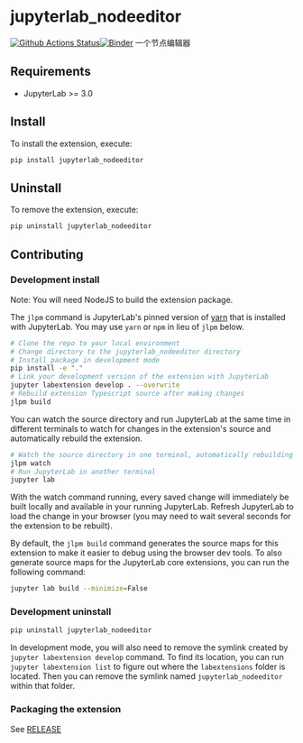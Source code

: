 # jupyterlab_nodeeditor

[![Github Actions Status](https://github.com/github_username/jupyterlab_nodeeditor/workflows/Build/badge.svg)](https://github.com/github_username/jupyterlab_nodeeditor/actions/workflows/build.yml)[![Binder](https://mybinder.org/badge_logo.svg)](https://mybinder.org/v2/gh/github_username/jupyterlab_nodeeditor/main?urlpath=lab)
一个节点编辑器

## Requirements

- JupyterLab >= 3.0

## Install

To install the extension, execute:

```bash
pip install jupyterlab_nodeeditor
```

## Uninstall

To remove the extension, execute:

```bash
pip uninstall jupyterlab_nodeeditor
```

## Contributing

### Development install

Note: You will need NodeJS to build the extension package.

The `jlpm` command is JupyterLab's pinned version of
[yarn](https://yarnpkg.com/) that is installed with JupyterLab. You may use
`yarn` or `npm` in lieu of `jlpm` below.

```bash
# Clone the repo to your local environment
# Change directory to the jupyterlab_nodeeditor directory
# Install package in development mode
pip install -e "."
# Link your development version of the extension with JupyterLab
jupyter labextension develop . --overwrite
# Rebuild extension Typescript source after making changes
jlpm build
```

You can watch the source directory and run JupyterLab at the same time in different terminals to watch for changes in the extension's source and automatically rebuild the extension.

```bash
# Watch the source directory in one terminal, automatically rebuilding when needed
jlpm watch
# Run JupyterLab in another terminal
jupyter lab
```

With the watch command running, every saved change will immediately be built locally and available in your running JupyterLab. Refresh JupyterLab to load the change in your browser (you may need to wait several seconds for the extension to be rebuilt).

By default, the `jlpm build` command generates the source maps for this extension to make it easier to debug using the browser dev tools. To also generate source maps for the JupyterLab core extensions, you can run the following command:

```bash
jupyter lab build --minimize=False
```

### Development uninstall

```bash
pip uninstall jupyterlab_nodeeditor
```

In development mode, you will also need to remove the symlink created by `jupyter labextension develop`
command. To find its location, you can run `jupyter labextension list` to figure out where the `labextensions`
folder is located. Then you can remove the symlink named `jupyterlab_nodeeditor` within that folder.

### Packaging the extension

See [RELEASE](RELEASE.md)
